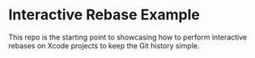 # Interactive Rebase Example

This repo is the starting point to showcasing how to perform interactive
rebases on Xcode projects to keep the Git history simple.
